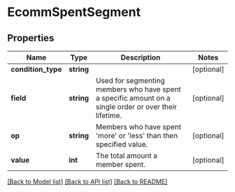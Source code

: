 # EcommSpentSegment

## Properties
Name | Type | Description | Notes
------------ | ------------- | ------------- | -------------
**condition_type** | **string** |  | [optional] 
**field** | **string** | Used for segmenting members who have spent a specific amount on a single order or over their lifetime. | [optional] 
**op** | **string** | Members who have spent &#39;more&#39; or &#39;less&#39; than then specified value. | [optional] 
**value** | **int** | The total amount a member spent. | [optional] 

[[Back to Model list]](../README.md#documentation-for-models) [[Back to API list]](../README.md#documentation-for-api-endpoints) [[Back to README]](../README.md)


